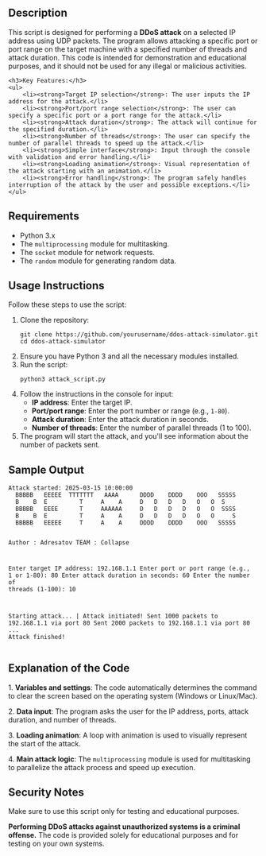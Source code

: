 <!DOCTYPE html>
<html lang="en">
<head>
    <meta charset="UTF-8">
    <meta name="viewport" content="width=device-width, initial-scale=1.0">
    <meta http-equiv="X-UA-Compatible" content="ie=edge">
</head>
<body>

<section>
    <h2>Description</h2>
    <p>This script is designed for performing a <strong>DDoS attack</strong> on a selected IP address using UDP packets. The program allows attacking a specific port or port range on the target machine with a specified number of threads and attack duration. This code is intended for demonstration and educational purposes, and it should not be used for any illegal or malicious activities.</p>

    <h3>Key Features:</h3>
    <ul>
        <li><strong>Target IP selection</strong>: The user inputs the IP address for the attack.</li>
        <li><strong>Port/port range selection</strong>: The user can specify a specific port or a port range for the attack.</li>
        <li><strong>Attack duration</strong>: The attack will continue for the specified duration.</li>
        <li><strong>Number of threads</strong>: The user can specify the number of parallel threads to speed up the attack.</li>
        <li><strong>Simple interface</strong>: Input through the console with validation and error handling.</li>
        <li><strong>Loading animation</strong>: Visual representation of the attack starting with an animation.</li>
        <li><strong>Error handling</strong>: The program safely handles interruption of the attack by the user and possible exceptions.</li>
    </ul>
</section>

<section>
    <h2>Requirements</h2>
    <ul>
        <li>Python 3.x</li>
        <li>The <code>multiprocessing</code> module for multitasking.</li>
        <li>The <code>socket</code> module for network requests.</li>
        <li>The <code>random</code> module for generating random data.</li>
    </ul>
</section>

<section>
    <h2>Usage Instructions</h2>
    <p>Follow these steps to use the script:</p>
    <ol>
        <li>Clone the repository:
            <pre><code>git clone https://github.com/yourusername/ddos-attack-simulator.git
cd ddos-attack-simulator</code></pre>
        </li>
        <li>Ensure you have Python 3 and all the necessary modules installed.</li>
        <li>Run the script:
            <pre><code>python3 attack_script.py</code></pre>
        </li>
        <li>Follow the instructions in the console for input:
            <ul>
                <li><strong>IP address</strong>: Enter the target IP.</li>
                <li><strong>Port/port range</strong>: Enter the port number or range (e.g., <code>1-80</code>).</li>
                <li><strong>Attack duration</strong>: Enter the attack duration in seconds.</li>
                <li><strong>Number of threads</strong>: Enter the number of parallel threads (1 to 100).</li>
            </ul>
        </li>
        <li>The program will start the attack, and you'll see information about the number of packets sent.</li>
    </ol>
</section>

<section>
    <h2>Sample Output</h2>
    <pre><code>Attack started: 2025-03-15 10:00:00
  BBBBB   EEEEE  TTTTTТТ   AAAA      DDDD    DDDD    OOO   SSSSS
  B    B  E         T     A    A     D   D   D   D   O   O  S
  BBBBB   EEEE      T     AAAAAA     D   D   D   D   O   O  SSSS
  B    B  E         T     A    A     D   D   D   D   O   O     S
  BBBBB   EEEEE     T     A    A     DDDD    DDDD    OOO   SSSSS

Author   : Adresatov
TEAM     : Collapse

Enter target IP address: 192.168.1.1
Enter port or port range (e.g., 1 or 1-80): 80
Enter attack duration in seconds: 60
Enter the number of threads (1-100): 10

Starting attack... | Attack initiated!
Sent 1000 packets to 192.168.1.1 via port 80
Sent 2000 packets to 192.168.1.1 via port 80
...
Attack finished!</code></pre>
</section>

<section>
    <h2>Explanation of the Code</h2>
    <p>1. <strong>Variables and settings</strong>: The code automatically determines the command to clear the screen based on the operating system (Windows or Linux/Mac).</p>
    <p>2. <strong>Data input</strong>: The program asks the user for the IP address, ports, attack duration, and number of threads.</p>
    <p>3. <strong>Loading animation</strong>: A loop with animation is used to visually represent the start of the attack.</p>
    <p>4. <strong>Main attack logic</strong>: The <code>multiprocessing</code> module is used for multitasking to parallelize the attack process and speed up execution.</p>
</section>

<section>
    <h2>Security Notes</h2>
    <div class="note">
        <p class="important">Make sure to use this script only for testing and educational purposes.</p>
        <p><strong>Performing DDoS attacks against unauthorized systems is a criminal offense.</strong> The code is provided solely for educational purposes and for testing on your own systems.</p>
    </div>
</section>

</body>
</html>
